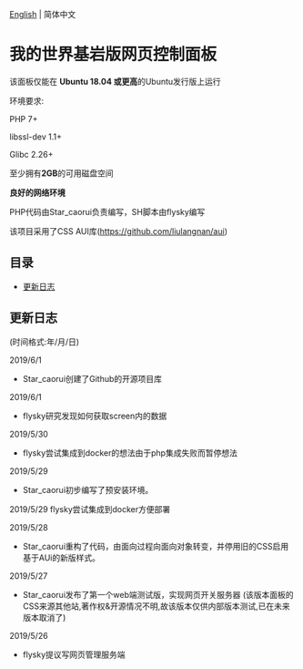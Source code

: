 [English](https://github.com/Star-caorui/MCBE-Web-Control-Panel/blob/master/README.md) | 简体中文

我的世界基岩版网页控制面板
======
该面板仅能在 **Ubuntu 18.04 或更高**的Ubuntu发行版上运行

环境要求:

PHP 7+

libssl-dev 1.1+

Glibc 2.26+

至少拥有**2GB**的可用磁盘空间

**良好的网络环境**

PHP代码由Star_caorui负责编写，SH脚本由flysky编写

该项目采用了CSS AUI库(https://github.com/liulangnan/aui)

## 目录
* [更新日志](#更新日志)

## 更新日志
(时间格式:年/月/日)

2019/6/1
* Star_caorui创建了Github的开源项目库

2019/6/1
* flysky研究发现如何获取screen内的数据

2019/5/30
* flysky尝试集成到docker的想法由于php集成失败而暂停想法

2019/5/29
* Star_caorui初步编写了预安装环境。

2019/5/29
flysky尝试集成到docker方便部署

2019/5/28
* Star_caorui重构了代码，由面向过程向面向对象转变，并停用旧的CSS启用基于AUi的新版样式。

2019/5/27 
* Star_caorui发布了第一个web端测试版，实现网页开关服务器
(该版本面板的CSS来源其他站,著作权&开源情况不明,故该版本仅供内部版本测试,已在未来版本取消了)

2019/5/26
* flysky提议写网页管理服务端
